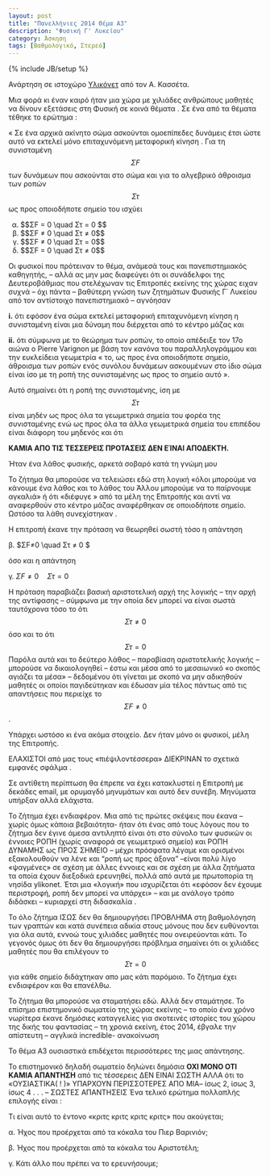 ```yaml
---
layout: post
title: "Πανελλήνιες 2014 Θέμα Α3"
description: "Φυσική Γ' Λυκείου"
category: Άσκηση
tags: [Βαθμολογικό, Στερεό]
---
```

{% include JB/setup %}


<style type='text/css'>
ol {<!--  w w w.  j  a  v  a  2s.c om-->
font-family: sans-serif;
list-style-type: lower-greek;
}
</style>

Ανάρτηση σε ιστοχώρο [Υλικόνετ](https://ylikonet.gr/) από τον Α. Κασσέτα.


Μια φορά κι έναν καιρό ήταν μια χώρα με χιλιάδες ανθρώπους μαθητές να δίνουν εξετάσεις 
στη Φυσική σε κοινά θέματα . Σε ένα από τα θέματα τέθηκε το ερώτημα : 


« Σε ένα αρχικά ακίνητο σώμα ασκούνται ομοεπίπεδες δυνάμεις έτσι ώστε αυτό να εκτελεί μόνο επιταχυνόμενη 
μεταφορική κίνηση . Για τη συνισταμένη $$ΣF$$  των δυνάμεων που ασκούνται στο σώμα και 
για το αλγεβρικό άθροισμα των ροπών $$Στ$$ ως προς οποιοδήποτε σημείο του ισχύει 


<ol type = 'a'>
	<li> $$ΣF = 0 \quad Στ = 0 $$</li>
	<li> $$ΣF ≠ 0  \quad Στ ≠ 0$$  </li>
	<li> $$ΣF ≠ 0  \quad Στ = 0$$  </li>
	<li> $$ΣF = 0 \quad Στ ≠ 0$$ </li>
</ol>





Οι φυσικοί που πρότειναν το θέμα,  ανάμεσά τους και πανεπιστημιακός καθηγητής, – αλλά ας 
μην μας διαφεύγει ότι οι συνάδελφοι της Δευτεροβάθμιας που στελέχωναν τις Επιτροπές 
εκείνης της χώρας  ειχαν  συχνά – όχι πάντα – βαθύτερη γνώση των ζητημάτων  Φυσικής Γ΄ 
Λυκείου από τον αντίστοιχο πανεπιστημιακό –  αγνόησαν  


**i.** ότι εφόσον ένα σώμα εκτελεί μεταφορική επιταχυνόμενη κίνηση η συνισταμένη είναι μια 
δύναμη που διέρχεται από το κέντρο μάζας και   


**ii.** ότι σύμφωνα με το θεώρημα των ροπών, το οποίο απέδειξε τον 17ο αιώνα ο Pierre 
Varignon με βάση τον κανόνα του παραλληλογράμμου και την ευκλείδεια γεωμετρία 
« το, ως προς ένα οποιοδήποτε σημείο,  άθροισμα των ροπών ενός συνόλου δυνάμεων 
ασκουμένων στο ίδιο σώμα είναι ίσο με τη ροπή της συνισταμένης ως προς το σημείο αυτό ».

Αυτό σημαίνει ότι η ροπή της συνισταμένης, ίση με $$Στ$$  είναι μηδέν ως προς όλα τα 
γεωμετρικά σημεία του φορέα της συνισταμένης ενώ ως προς όλα τα άλλα γεωμετρικά σημεία 
του επιπέδου είναι διάφορη του μηδενός και ότι  


**ΚΑΜΙΑ ΑΠΟ ΤΙΣ ΤΕΣΣΕΡΕΙΣ ΠΡΟΤΑΣΕΙΣ ΔΕΝ ΕΊΝΑΙ ΑΠΟΔΕΚΤΗ.**

Ήταν ένα λάθος φυσικής, αρκετά σοβαρό κατά τη γνώμη μου

Το ζήτημα θα μπορούσε να τελειώσει εδώ στη λογική «όλοι μπορούμε να κάνουμε ένα λάθος 
και το λάθος του Άλλου μπορούμε να το παίρνουμε αγκαλιά» ή ότι «διέφυγε » από τα μέλη 
της Επιτροπής και αντί να αναφερθούν στο κέντρο μάζας αναφέρθηκαν σε οποιοδήποτε σημείο.  
Ωστόσο τα λάθη συνεχίστηκαν .

Η επιτροπή έκανε την πρόταση να θεωρηθεί σωστή τόσο η απάντηση  

β. $ΣF≠0 \quad Στ ≠ 0 $ 

όσο και η απάντηση 

γ. $ΣF≠0 \quad Στ = 0$

Η πρόταση παραβιάζει βασική αριστοτελική αρχή της λογικής – την αρχή της αντίφασης – σύμφωνα με την οποία δεν μπορεί να είναι σωστά 
ταυτόχρονα τόσο το ότι $$Στ ≠ 0$$  όσο και το ότι  $$Στ = 0$$
Παρόλα αυτά και το δεύτερο λάθος – παραβίαση αριστοτελικής λογικής – μπορούσε να δικαιολογηθεί – έστω και μέσα από 
το μεσαιωνικό «ο σκοπός αγιάζει τα μέσα» – δεδομένου ότι γίνεται με σκοπό να μην 
αδικηθούν μαθητές οι οποίοι παγιδεύτηκαν και έδωσαν μία τέλος πάντως από τις απαντήσεις
που περιείχε το $$ΣF ≠ 0$$ .

Υπάρχει ωστόσο κι ένα ακόμα στοιχείο. Δεν ήταν μόνο οι φυσικοί,  μέλη της Επιτροπής.

ΕΛΑΧΙΣΤΟΙ από μας τους «πιέψιλοντέσσερα» ΔΙΕΚΡΙΝΑΝ το σχετικά εμφανές σφάλμα .

Σε αντίθετη περίπτωση θα έπρεπε να έχει κατακλυστεί η Επιτροπή με δεκάδες email, με 
ορυμαγδό μηνυμάτων και αυτό δεν συνέβη. Μηνύματα υπήρξαν αλλά ελάχιστα.

Το ζήτημα έχει ενδιαφέρον. Μια από τις πρώτες σκέψεις που έκανα – χωρίς όμως κάποια 
βεβαιότητα- ήταν ότι ένας από τους λόγους που το ζήτημα δεν έγινε άμεσα αντιληπτό 
είναι ότι στο σύνολο των φυσικών  οι έννοιες ΡΟΠΗ (χωρίς αναφορά σε γεωμετρικό σημείο) 
και ΡΟΠΗ ΔΥΝΑΜΗΣ ως ΠΡΟΣ ΣΗΜΕΙΟ – μέχρι πρόσφατα λέγαμε και ορισμένοι εξακολουθούν 
να λένε και “ροπή ως προς άξονα” –είναι πολύ λίγο «ψαγμένες» σε σχέση με άλλες έννοιες
και σε σχέση με άλλα ζητήματα τα οποία έχουν διεξοδικά ερευνηθεί, πολλά από  αυτά με
πρωτοπορία τη νησίδα ylikonet.  Έτσι μια «λογική» που ισχυρίζεται ότι «εφόσον δεν
έχουμε περιστροφή,  ροπή δεν μπορεί να υπάρχει» – και με ανάλογο τρόπο διδάσκει – κυριαρχεί στη διδασκαλία .  

Το όλο ζήτημα  ΙΣΩΣ δεν θα δημιουργήσει ΠΡΟΒΛΗΜΑ στη βαθμολόγηση των γραπτών και κατά 
συνέπεια αδικία  στους μόνους που δεν ευθύνονται για όλα αυτά, εννοώ τους χιλιάδες
μαθητές που ονειρεύονται κάτι. Το γεγονός όμως ότι δεν θα δημιουργήσει πρόβλημα σημαίνει 
ότι οι χιλιάδες μαθητές που θα επιλέγουν το $$Στ = 0$$ για κάθε σημείο διδάχτηκαν απο 
μας κάτι παρόμοιο. Το ζήτημα έχει ενδιαφέρον και θα επανέλθω.  

Το ζήτημα θα μπορούσε να σταματήσει εδώ. Αλλά δεν σταμάτησε. Το επίσημο επιστημονικό 
σωματείο της χώρας εκείνης – το οποίο ένα χρόνο νωρίτερα έκανε δημόσιες καταγγελίες 
για σκοτεινές ιστορίες του χώρου της δικής του φαντασίας – τη χρονιά εκείνη, έτος 2014, 
έβγαλε την απίστευτη – αγγλικά incredible- ανακοίνωση   

Το θέμα Α3 ουσιαστικά επιδέχεται περισσότερες της μιας απάντησης.

Το επιστημονικό δηλαδή σωματείο δηλώνει δημόσια **ΟΧΙ ΜΟΝΟ ΟΤΙ ΚΑΜΙΑ ΑΠΑΝΤΗΣΗ** από τις 
τέσσερεις ΔΕΝ ΕΙΝΑΙ ΣΩΣΤΗ ΑΛΛΑ ότι το «ΟΥΣΙΑΣΤΙΚΑ( ! )» ΥΠΑΡΧΟΥΝ ΠΕΡΙΣΣΟΤΕΡΕΣ ΑΠΟ 
ΜΙΑ– ίσως 2, ίσως 3, ίσως 4 . . .  – ΣΩΣΤΕΣ ΑΠΑΝΤΗΣΕΙΣ Ένα τελικό ερώτημα πολλαπλής επιλογής είναι :

Τι είναι αυτό το έντονο «κριτς κριτς κριτς κριτς»  που ακούγεται;    

α. Ήχος που προέρχεται από τα κόκαλα του Πιερ Βαρινιόν;         

β. Ήχος που προέρχεται από τα κόκαλα  του Αριστοτέλη;       

γ. Κάτι άλλο που πρέπει να το ερευνήσουμε;  